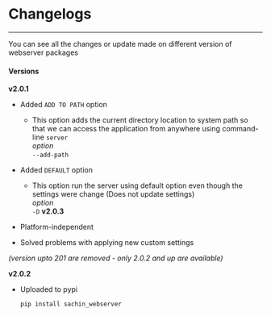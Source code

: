 # Changelogs
_________________
You can see all the changes or update made on different version of webserver packages

#### Versions
**v2.0.1**  
* Added `ADD TO PATH` option  
    * This option adds the current directory location to system path so that we can access the      application from anywhere using  command-line `server`  
    *option*  
        `--add-path`

* Added `DEFAULT` option  
    * This option run the server using default option even though the settings were change (Does not update settings)  
    *option*  
        `-D`
**v2.0.3**
* Platform-independent

* Solved problems with applying new custom settings  

_(version upto 201 are removed - only 2.0.2 and up are available)_

**v2.0.2**
   * Uploaded to pypi
      ````
      pip install sachin_webserver
      ````
